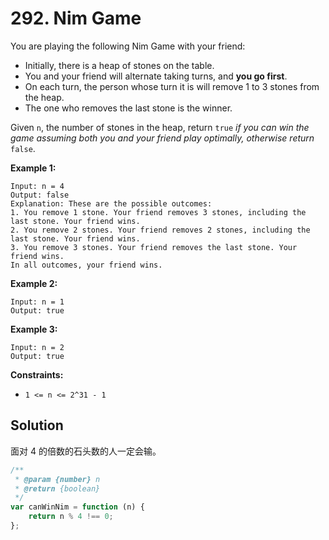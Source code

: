 # 292. Nim Game

You are playing the following Nim Game with your friend:

-   Initially, there is a heap of stones on the table.
-   You and your friend will alternate taking turns, and **you go first**.
-   On each turn, the person whose turn it is will remove 1 to 3 stones from the heap.
-   The one who removes the last stone is the winner.

Given `n`, the number of stones in the heap, return `true` _if you can win the game assuming both you and your friend play optimally, otherwise return_ `false`.

**Example 1:**

```
Input: n = 4
Output: false
Explanation: These are the possible outcomes:
1. You remove 1 stone. Your friend removes 3 stones, including the last stone. Your friend wins.
2. You remove 2 stones. Your friend removes 2 stones, including the last stone. Your friend wins.
3. You remove 3 stones. Your friend removes the last stone. Your friend wins.
In all outcomes, your friend wins.
```

**Example 2:**

```
Input: n = 1
Output: true
```

**Example 3:**

```
Input: n = 2
Output: true
```

**Constraints:**

-   `1 <= n <= 2^31 - 1`

## Solution

面对 4 的倍数的石头数的人一定会输。

```javascript
/**
 * @param {number} n
 * @return {boolean}
 */
var canWinNim = function (n) {
    return n % 4 !== 0;
};
```

